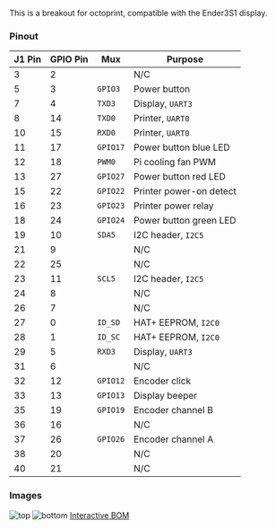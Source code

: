 This is a breakout for octoprint, compatible with the Ender3S1 display.


### Pinout
| J1 Pin | GPIO Pin | Mux      | Purpose                 |
|--------|----------|----------|-------------------------|
| 3      | 2        |          | N/C                     |
| 5      | 3        | `GPIO3`  | Power button            |
| 7      | 4        | `TXD3`   | Display, `UART3`        |
| 8      | 14       | `TXD0`   | Printer, `UART0`        |
| 10     | 15       | `RXD0`   | Printer, `UART0`        |
| 11     | 17       | `GPIO17` | Power button blue LED   |
| 12     | 18       | `PWM0`   | Pi cooling fan PWM      |
| 13     | 27       | `GPIO27` | Power button red LED    |
| 15     | 22       | `GPIO22` | Printer power-on detect |
| 16     | 23       | `GPIO23` | Printer power relay     |
| 18     | 24       | `GPIO24` | Power button green LED  |
| 19     | 10       | `SDA5`   | I2C header, `I2C5`      |
| 21     | 9        |          | N/C                     |
| 22     | 25       |          | N/C                     |
| 23     | 11       | `SCL5`   | I2C header, `I2C5`      |
| 24     | 8        |          | N/C                     |
| 26     | 7        |          | N/C                     |
| 27     | 0        | `ID_SD`  | HAT+ EEPROM, `I2C0`     |
| 28     | 1        | `ID_SC`  | HAT+ EEPROM, `I2C0`     |
| 29     | 5        | `RXD3`   | Display, `UART3`        |
| 31     | 6        |          | N/C                     |
| 32     | 12       | `GPIO12` | Encoder click           |
| 33     | 13       | `GPIO13` | Display beeper          |
| 35     | 19       | `GPIO19` | Encoder channel B       |
| 36     | 16       |          | N/C                     |
| 37     | 26       | `GPIO26` | Encoder channel A       |
| 38     | 20       |          | N/C                     |
| 40     | 21       |          | N/C                     |

### Images
![top](https://agmlego.github.io/um2-octoprint-breakout/top.png)
![bottom](https://agmlego.github.io/um2-octoprint-breakout/bottom.png)
[Interactive BOM](https://agmlego.github.io/um2-octoprint-breakout/ibom.html)